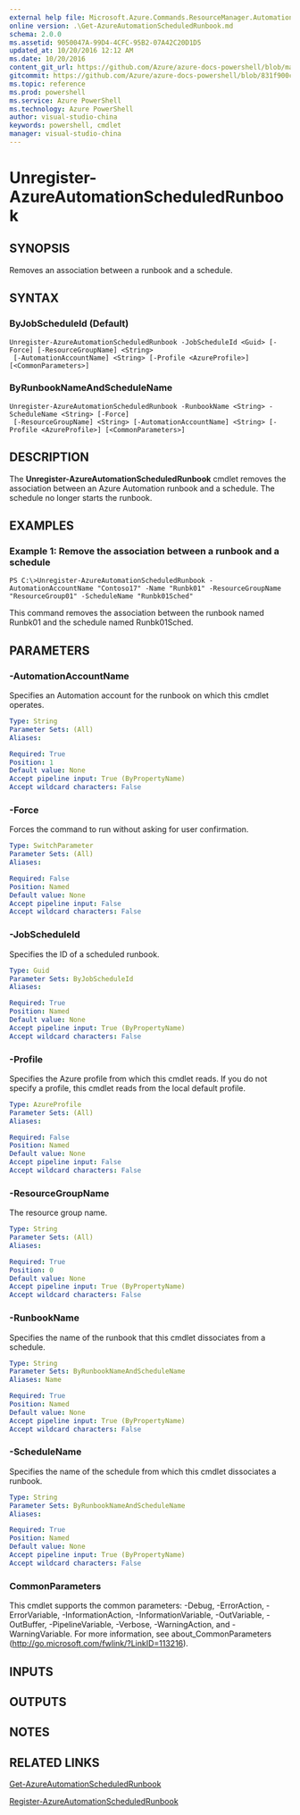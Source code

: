 ```yaml
---
external help file: Microsoft.Azure.Commands.ResourceManager.Automation.dll-Help.xml
online version: .\Get-AzureAutomationScheduledRunbook.md
schema: 2.0.0
ms.assetid: 9050047A-99D4-4CFC-95B2-07A42C20D1D5
updated_at: 10/20/2016 12:12 AM
ms.date: 10/20/2016
content_git_url: https://github.com/Azure/azure-docs-powershell/blob/master/azureps-cmdlets-docs/ResourceManager/AzureRM.Automation/v0.9.8/Unregister-AzureAutomationScheduledRunbook.md
gitcommit: https://github.com/Azure/azure-docs-powershell/blob/831f900c1a4babea8fcc8817cfbc25252a1aa872/azureps-cmdlets-docs/ResourceManager/AzureRM.Automation/v0.9.8/Unregister-AzureAutomationScheduledRunbook.md
ms.topic: reference
ms.prod: powershell
ms.service: Azure PowerShell
ms.technology: Azure PowerShell
author: visual-studio-china
keywords: powershell, cmdlet
manager: visual-studio-china
---
```


# Unregister-AzureAutomationScheduledRunbook

## SYNOPSIS
Removes an association between a runbook and a schedule.

## SYNTAX

### ByJobScheduleId (Default)
```
Unregister-AzureAutomationScheduledRunbook -JobScheduleId <Guid> [-Force] [-ResourceGroupName] <String>
 [-AutomationAccountName] <String> [-Profile <AzureProfile>] [<CommonParameters>]
```

### ByRunbookNameAndScheduleName
```
Unregister-AzureAutomationScheduledRunbook -RunbookName <String> -ScheduleName <String> [-Force]
 [-ResourceGroupName] <String> [-AutomationAccountName] <String> [-Profile <AzureProfile>] [<CommonParameters>]
```

## DESCRIPTION
The **Unregister-AzureAutomationScheduledRunbook** cmdlet removes the association between an Azure Automation runbook and a schedule.
The schedule no longer starts the runbook.

## EXAMPLES

### Example 1: Remove the association between a runbook and a schedule
```
PS C:\>Unregister-AzureAutomationScheduledRunbook -AutomationAccountName "Contoso17" -Name "Runbk01" -ResourceGroupName "ResourceGroup01" -ScheduleName "Runbk01Sched"
```

This command removes the association between the runbook named Runbk01 and the schedule named Runbk01Sched.

## PARAMETERS

### -AutomationAccountName
Specifies an Automation account for the runbook on which this cmdlet operates.

```yaml
Type: String
Parameter Sets: (All)
Aliases: 

Required: True
Position: 1
Default value: None
Accept pipeline input: True (ByPropertyName)
Accept wildcard characters: False
```

### -Force
Forces the command to run without asking for user confirmation.

```yaml
Type: SwitchParameter
Parameter Sets: (All)
Aliases: 

Required: False
Position: Named
Default value: None
Accept pipeline input: False
Accept wildcard characters: False
```

### -JobScheduleId
Specifies the ID of a scheduled runbook.

```yaml
Type: Guid
Parameter Sets: ByJobScheduleId
Aliases: 

Required: True
Position: Named
Default value: None
Accept pipeline input: True (ByPropertyName)
Accept wildcard characters: False
```

### -Profile
Specifies the Azure profile from which this cmdlet reads.
If you do not specify a profile, this cmdlet reads from the local default profile.

```yaml
Type: AzureProfile
Parameter Sets: (All)
Aliases: 

Required: False
Position: Named
Default value: None
Accept pipeline input: False
Accept wildcard characters: False
```

### -ResourceGroupName
The resource group name.

```yaml
Type: String
Parameter Sets: (All)
Aliases: 

Required: True
Position: 0
Default value: None
Accept pipeline input: True (ByPropertyName)
Accept wildcard characters: False
```

### -RunbookName
Specifies the name of the runbook that this cmdlet dissociates from a schedule.

```yaml
Type: String
Parameter Sets: ByRunbookNameAndScheduleName
Aliases: Name

Required: True
Position: Named
Default value: None
Accept pipeline input: True (ByPropertyName)
Accept wildcard characters: False
```

### -ScheduleName
Specifies the name of the schedule from which this cmdlet dissociates a runbook.

```yaml
Type: String
Parameter Sets: ByRunbookNameAndScheduleName
Aliases: 

Required: True
Position: Named
Default value: None
Accept pipeline input: True (ByPropertyName)
Accept wildcard characters: False
```

### CommonParameters
This cmdlet supports the common parameters: -Debug, -ErrorAction, -ErrorVariable, -InformationAction, -InformationVariable, -OutVariable, -OutBuffer, -PipelineVariable, -Verbose, -WarningAction, and -WarningVariable. For more information, see about_CommonParameters (http://go.microsoft.com/fwlink/?LinkID=113216).

## INPUTS

## OUTPUTS

## NOTES

## RELATED LINKS

[Get-AzureAutomationScheduledRunbook](.\Get-AzureAutomationScheduledRunbook.md)

[Register-AzureAutomationScheduledRunbook](.\Register-AzureAutomationScheduledRunbook.md)


